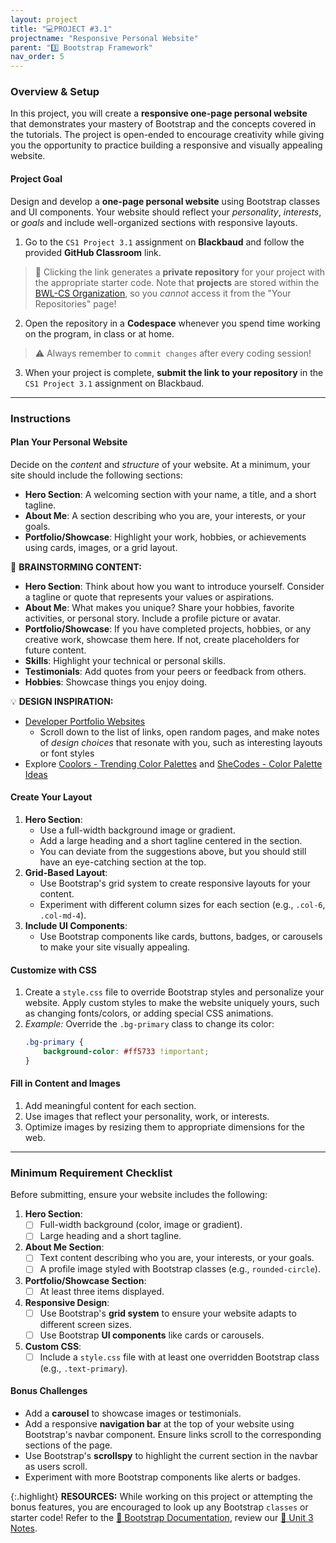 ```yaml
---
layout: project
title: "💻PROJECT #3.1"
projectname: "Responsive Personal Website"
parent: "3️⃣ Bootstrap Framework"
nav_order: 5
---
```



### Overview & Setup

In this project, you will create a **responsive one-page personal website** that demonstrates your mastery of Bootstrap and the concepts covered in the tutorials. The project is open-ended to encourage creativity while giving you the opportunity to practice building a responsive and visually appealing website.

#### Project Goal
Design and develop a **one-page personal website** using Bootstrap classes and UI components. Your website should reflect your _personality_, _interests_, or _goals_ and include well-organized sections with responsive layouts.

<div class="setup" markdown="block">

1. Go to the `CS1 Project 3.1` assignment on **Blackbaud** and follow the provided **GitHub Classroom** link.
  > 📁 Clicking the link generates a **private repository** for your project with the appropriate starter code. Note that **projects** are stored within the [BWL-CS Organization](https://github.com/BWL-CS), so you _cannot_ access it from the "Your Repositories" page!
2. Open the repository in a **Codespace** whenever you spend time working on the program, in class or at home. 
  > ⚠️ Always remember to `commit changes` after every coding session!
3. When your project is complete, **submit the link to your repository** in the `CS1 Project 3.1` assignment on Blackbaud.

</div>

--- 

### Instructions

#### Plan Your Personal Website

Decide on the _content_ and _structure_ of your website. At a minimum, your site should include the following sections:
- **Hero Section**: A welcoming section with your name, a title, and a short tagline. 
- **About Me**: A section describing who you are, your interests, or your goals.
- **Portfolio/Showcase**: Highlight your work, hobbies, or achievements using cards, images, or a grid layout.

<div class="task" markdown="block">
  
🧠 **BRAINSTORMING CONTENT:**
- **Hero Section**: Think about how you want to introduce yourself. Consider a tagline or quote that represents your values or aspirations.
- **About Me**: What makes you unique? Share your hobbies, favorite activities, or personal story. Include a profile picture or avatar.
- **Portfolio/Showcase**: If you have completed projects, hobbies, or any creative work, showcase them here. If not, create placeholders for future content.
- **Skills**: Highlight your technical or personal skills.
- **Testimonials**: Add quotes from your peers or feedback from others.
- **Hobbies**: Showcase things you enjoy doing.

💡 **DESIGN INSPIRATION:** 
- [Developer Portfolio Websites](https://github.com/emmabostian/developer-portfolios)
  - Scroll down to the list of links, open random pages, and make notes of _design choices_ that resonate with you, such as interesting layouts or font styles
- Explore [Coolors - Trending Color Palettes](https://coolors.co/palettes/trending) and [SheCodes - Color Palette Ideas](https://www.shecodes.io/palettes)

</div>

#### Create Your Layout
1. **Hero Section**:
   - Use a full-width background image or gradient.
   - Add a large heading and a short tagline centered in the section.
   - You can deviate from the suggestions above, but you should still have an eye-catching section at the top.
1. **Grid-Based Layout**:
   - Use Bootstrap's grid system to create responsive layouts for your content.
   - Experiment with different column sizes for each section (e.g., `.col-6`, `.col-md-4`).
1. **Include UI Components**:
   - Use Bootstrap components like cards, buttons, badges, or carousels to make your site visually appealing.

#### Customize with CSS
1. Create a `style.css` file to override Bootstrap styles and personalize your website. Apply custom styles to make the website uniquely yours, such as changing fonts/colors, or adding special CSS animations. 
2. _Example:_ Override the `.bg-primary` class to change its color:
   ```css
   .bg-primary {
       background-color: #ff5733 !important; 
   }
   ```



#### Fill in Content and Images
1. Add meaningful content for each section.
2. Use images that reflect your personality, work, or interests.
3. Optimize images by resizing them to appropriate dimensions for the web.


--- 

### Minimum Requirement Checklist

Before submitting, ensure your website includes the following:

1. **Hero Section**:
   - [ ] Full-width background (color, image or gradient).
   - [ ] Large heading and a short tagline.

2. **About Me Section**:
   - [ ] Text content describing who you are, your interests, or your goals.
   - [ ] A profile image styled with Bootstrap classes (e.g., `rounded-circle`).

3. **Portfolio/Showcase Section**:
   - [ ] At least three items displayed.

4. **Responsive Design**:
   - [ ] Use Bootstrap's **grid system** to ensure your website adapts to different screen sizes.
   - [ ] Use Bootstrap **UI components** like cards or carousels.

5. **Custom CSS**:
   - [ ] Include a `style.css` file with at least one overridden Bootstrap class (e.g., `.text-primary`).

#### Bonus Challenges
- Add a **carousel** to showcase images or testimonials.
- Add a responsive **navigation bar** at the top of your website using Bootstrap's navbar component. Ensure links scroll to the corresponding sections of the page.
- Use Bootstrap's **scrollspy** to highlight the current section in the navbar as users scroll.
- Experiment with more Bootstrap components like alerts or badges.


{:.highlight}
**RESOURCES:** While working on this project or attempting the bonus features, you are encouraged to look up any Bootstrap `classes` or starter code! Refer to the [📖 Bootstrap Documentation](https://www.w3schools.com/css/), review our [📓 Unit 3 Notes](https://coderina.dev/webdocs/unit03). 

